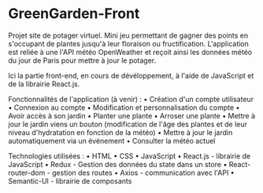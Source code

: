 # GreenGarden-Front

Projet site de potager virtuel. Mini jeu permettant de gagner des points en s'occupant de plantes jusqu'à leur floraison ou fructification. 
L'application est reliée à une l'API météo OpenWeather et reçoit ainsi les données météo du jour de Paris pour mettre à jour le potager.

Ici la partie front-end, en cours de dévéloppement, à l'aide de JavaScript et de la librairie React.js.

Fonctionnalités de l'application (à venir) : 
• Création d'un compte utilisateur 
• Connexion au compte 
• Modification et personnalisation du compte 
• Avoir accès à son jardin 
• Planter une plante 
• Arroser une plante
• Mettre à jour le jardin viens un bouton (modification de l'âge des plantes et de leur niveau d'hydratation en fonction de la météo) 
• Mettre à jour le jardin automatiquement via un événement
• Consulter la météo actuel

Technologies utilisées : 
• HTML
• CSS
• JavaScript
• React.js - librairie de JavaScript
• Redux - Gestion des données du state dans un store
• React-router-dom - gestion des routes
• Axios - communication avec l'API
• Semantic-UI - librairie de composants


